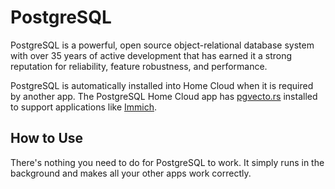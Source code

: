 # PostgreSQL

PostgreSQL is a powerful, open source object-relational database system with over 35 years of active development that has earned it a strong reputation for reliability, feature robustness, and performance.

PostgreSQL is automatically installed into Home Cloud when it is required by another app. The PostgreSQL Home Cloud app has [pgvecto.rs](pgvecto.rs) installed to support applications like [Immich](https://immich.app/).

## How to Use

There's nothing you need to do for PostgreSQL to work. It simply runs in the background and makes all your other apps work correctly.
